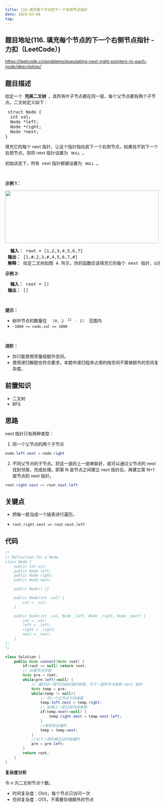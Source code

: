 ```yaml
---
title: 116-填充每个节点的下一个右侧节点指针
date: 2024-07-08
tag:
---
```


## 题目地址(116. 填充每个节点的下一个右侧节点指针 - 力扣（LeetCode）)

https://leetcode.cn/problems/populating-next-right-pointers-in-each-node/description/

## 题目描述

<p> 给定一个&nbsp; <strong> 完美二叉树&nbsp; </strong>，其所有叶子节点都在同一层，每个父节点都有两个子节点。二叉树定义如下：</p>

<pre> struct Node {
  int val;
  Node *left;
  Node *right;
  Node *next;
}</pre>

<p> 填充它的每个 next 指针，让这个指针指向其下一个右侧节点。如果找不到下一个右侧节点，则将 next 指针设置为 <code> NULL </code>。</p>

<p> 初始状态下，所有&nbsp; next 指针都被设置为 <code> NULL </code>。</p>

<p>&nbsp; </p>

<p> <strong> 示例 1：</strong> </p>

<p> <img alt="" src="https://assets.leetcode.com/uploads/2019/02/14/116_sample.png" style="height: 171px; width: 500px;"> </p>

<pre> <b> 输入：</b> root = [1,2,3,4,5,6,7]
<b> 输出：</b> [1,#,2,3,#,4,5,6,7,#]
<b> 解释：</b> 给定二叉树如图 A 所示，你的函数应该填充它的每个 next 指针，以指向其下一个右侧节点，如图 B 所示。序列化的输出按层序遍历排列，同一层节点由 next 指针连接，'#' 标志着每一层的结束。
</pre>

<p> <meta charset="UTF-8"> </p>

<p> <strong> 示例 2: </strong> </p>

<pre> <b> 输入：</b> root = []
<b> 输出：</b> []
</pre>

<p>&nbsp; </p>

<p> <strong> 提示：</strong> </p>

<ul>
	<li> 树中节点的数量在 <meta charset="UTF-8">&nbsp; <code> [0, 2 <sup> 12 </sup>&nbsp;- 1] </code>&nbsp; 范围内 </li>
	<li> <code>-1000 &lt;= node.val &lt;= 1000 </code> </li>
</ul>

<p>&nbsp; </p>

<p> <strong> 进阶：</strong> </p>

<ul>
	<li> 你只能使用常量级额外空间。</li>
	<li> 使用递归解题也符合要求，本题中递归程序占用的栈空间不算做额外的空间复杂度。</li>
</ul>


## 前置知识

- 二叉树
- BFS

## 思路

next 指针只有两种类型：

1. 同一个父节点的两个子节点

```java
node.left.next = node.right
```

2. 不同父节点的子节点。将这一层的上一层串联好，就可以通过父节点的 next 找到邻居，完成处理。即第 N 层节点之间建立 next 指针后，再建立第 N+1 层节点的 next 指针。

```java
root.right.next => root.next.left
```

## 关键点

- 把每一层当成一个链表进行遍历。

- `root.right.next => root.next.left`

## 代码

```java
/*
// Definition for a Node.
class Node {
    public int val;
    public Node left;
    public Node right;
    public Node next;

    public Node() {}

    public Node(int _val) {
        val = _val;
    }

    public Node(int _val, Node _left, Node _right, Node _next) {
        val = _val;
        left = _left;
        right = _right;
        next = _next;
    }
};
*/

class Solution {
    public Node connect(Node root) {
        if(root == null) return root;
        // 从根节点开始
        Node pre = root;
        while(pre.left!=null) {
            // 遍历这一层节点组织成的链表，为下一层的节点更新 next 指针
            Node temp = pre;
            while(temp != null){
                // 同一个父节点下的串联
                temp.left.next = temp.right;
                // 如果上一层已经完成串联
                if(temp.next!=null) {
                    temp.right.next = temp.next.left;
                }
                //继续右边遍历
                temp = temp.next;
            }
            //从下一层的最左边开始遍历
            pre = pre.left;
        }
        return root;
    }
}

```


**复杂度分析**

令 n 为二叉树节点个数。

- 时间复杂度：$O(n)$，每个节点只访问一次
- 空间复杂度：$O(1)$，不需要存储额外的节点

